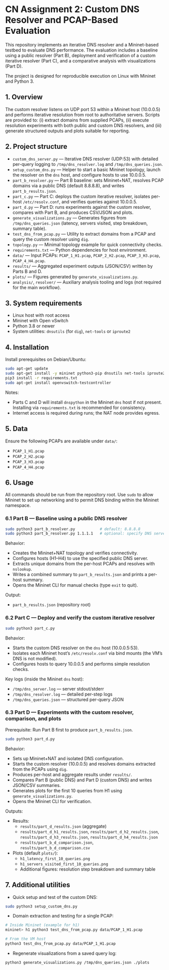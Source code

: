 # CN Assignment 2: Custom DNS Resolver and PCAP-Based Evaluation

This repository implements an iterative DNS resolver and a Mininet-based testbed to evaluate DNS performance. The evaluation includes a baseline using a public resolver (Part B), deployment and verification of a custom iterative resolver (Part C), and a comparative analysis with visualizations (Part D).

The project is designed for reproducible execution on Linux with Mininet and Python 3.

## 1. Overview

The custom resolver listens on UDP port 53 within a Mininet host (10.0.0.5) and performs iterative resolution from root to authoritative servers. Scripts are provided to: (i) extract domains from supplied PCAPs, (ii) execute resolution experiments with both public and custom DNS resolvers, and (iii) generate structured outputs and plots suitable for reporting.

## 2. Project structure

- `custom_dns_server.py` — Iterative DNS resolver (UDP:53) with detailed per-query logging to `/tmp/dns_resolver.log` and `/tmp/dns_queries.json`.
- `setup_custom_dns.py` — Helper to start a basic Mininet topology, launch the resolver on the `dns` host, and configure hosts to use 10.0.0.5.
- `part_b_resolver.py` — Part B baseline: sets Mininet+NAT, resolves PCAP domains via a public DNS (default 8.8.8.8), and writes `part_b_results.json`.
- `part_c.py` — Part C: deploys the custom iterative resolver, isolates per-host `/etc/resolv.conf`, and verifies queries against 10.0.0.5.
- `part_d.py` — Part D: runs experiments against the custom resolver, compares with Part B, and produces CSV/JSON and plots.
- `generate_visualizations.py` — Generates figures from `/tmp/dns_queries.json` (latency, servers visited, step breakdown, summary table).
- `test_dns_from_pcap.py` — Utility to extract domains from a PCAP and query the custom resolver using `dig`.
- `topology.py` — Minimal topology example for quick connectivity checks.
- `requirements.txt` — Python dependencies for host environment.
- `data/` — Input PCAPs: `PCAP_1_H1.pcap`, `PCAP_2_H2.pcap`, `PCAP_3_H3.pcap`, `PCAP_4_H4.pcap`.
- `results/` — Aggregated experiment outputs (JSON/CSV) written by Parts B and D.
- `plots/` — Figures generated by `generate_visualizations.py`.
- `analysis/`, `resolver/` — Auxiliary analysis tooling and logs (not required for the main workflow).

## 3. System requirements

- Linux host with root access
- Mininet with Open vSwitch
- Python 3.8 or newer
- System utilities: `dnsutils` (for `dig`), `net-tools` or `iproute2`

## 4. Installation

Install prerequisites on Debian/Ubuntu:

```bash
sudo apt-get update
sudo apt-get install -y mininet python3-pip dnsutils net-tools iproute2
pip3 install -r requirements.txt
sudo apt-get install openvswitch-testcontroller
```

Notes:
- Parts C and D will install `dnspython` in the Mininet `dns` host if not present. Installing via `requirements.txt` is recommended for consistency.
- Internet access is required during runs; the NAT node provides egress.

## 5. Data

Ensure the following PCAPs are available under `data/`:

- `PCAP_1_H1.pcap`
- `PCAP_2_H2.pcap`
- `PCAP_3_H3.pcap`
- `PCAP_4_H4.pcap`

## 6. Usage

All commands should be run from the repository root. Use `sudo` to allow Mininet to set up networking and to permit DNS binding within the Mininet namespace.

### 6.1 Part B — Baseline using a public DNS resolver

```bash
sudo python3 part_b_resolver.py           # default: 8.8.8.8
sudo python3 part_b_resolver.py 1.1.1.1   # optional: specify DNS server
```

Behavior:
- Creates the Mininet+NAT topology and verifies connectivity.
- Configures hosts (H1–H4) to use the specified public DNS server.
- Extracts unique domains from the per-host PCAPs and resolves with `nslookup`.
- Writes a combined summary to `part_b_results.json` and prints a per-host summary.
- Opens the Mininet CLI for manual checks (type `exit` to quit).

Output:
- `part_b_results.json` (repository root)

### 6.2 Part C — Deploy and verify the custom iterative resolver

```bash
sudo python3 part_c.py
```

Behavior:
- Starts the custom DNS resolver on the `dns` host (10.0.0.5:53).
- Isolates each Mininet host’s `/etc/resolv.conf` via bind mounts (the VM’s DNS is not modified).
- Configures hosts to query 10.0.0.5 and performs simple resolution checks.

Key logs (inside the Mininet `dns` host):
- `/tmp/dns_server.log` — server stdout/stderr
- `/tmp/dns_resolver.log` — detailed per-step logs
- `/tmp/dns_queries.json` — structured per-query JSON

### 6.3 Part D — Experiments with the custom resolver, comparison, and plots

Prerequisite: Run Part B first to produce `part_b_results.json`.

```bash
sudo python3 part_d.py
```

Behavior:
- Sets up Mininet+NAT and isolated DNS configuration.
- Starts the custom resolver (10.0.0.5) and resolves domains extracted from the PCAPs using `dig`.
- Produces per-host and aggregate results under `results/`.
- Compares Part B (public DNS) and Part D (custom DNS) and writes JSON/CSV summaries.
- Generates plots for the first 10 queries from H1 using `generate_visualizations.py`.
- Opens the Mininet CLI for verification.

Outputs:
- Results:
	- `results/part_d_results.json` (aggregate)
	- `results/part_d_h1_results.json`, `results/part_d_h2_results.json`, `results/part_d_h3_results.json`, `results/part_d_h4_results.json`
	- `results/part_b_d_comparison.json`, `results/part_b_d_comparison.csv`
- Plots (default `plots/`):
	- `h1_latency_first_10_queries.png`
	- `h1_servers_visited_first_10_queries.png`
	- Additional figures: resolution step breakdown and summary table

## 7. Additional utilities

- Quick setup and test of the custom DNS:

```bash
sudo python3 setup_custom_dns.py
```

- Domain extraction and testing for a single PCAP:

```bash
# Inside Mininet (example for h1)
mininet> h1 python3 test_dns_from_pcap.py data/PCAP_1_H1.pcap

# From the VM host
python3 test_dns_from_pcap.py data/PCAP_1_H1.pcap
```

- Regenerate visualizations from a saved query log:

```bash
python3 generate_visualizations.py /tmp/dns_queries.json ./plots
```
